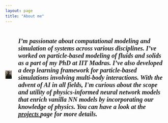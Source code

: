 ```yaml
---
layout: page
title: "About me"
---
```


<html>
  <head>
    <title></title>
    <style>
      .container {
        display: flex;
        align-items: center;
        justify-content: center
      }
      img {
        max-width: 100%
      }
      .image {
        flex-basis: 40%;
        order; 2;
      }
      .text {
        font-size: 20px;
        padding-left: 20px;
        font: italic 10px "Fira Sans", serif;
      }

   </style>
  </head>
  <body>
    <div class="container">
      <div class="image">
       <img src="/dp.jpg"> 
      </div>
      <div class="text">
        <h1>I’m passionate about computational modeling and simulation of systems across various disciplines. I’ve worked on particle-based modeling of fluids and solids as a part of my PhD at IIT Madras. I’ve also developed a deep learning framework for particle-based simulations involving multi-body interactions. With the advent of AI in all fields, I'm curious about the scope and utility of physics-informed neural network models that enrich vanilla NN models by incorporating our knowledge of physics. You can have a look at the <a href="https://phanindrasp.github.io/research/"> projects </a> page for more details. 

</h1>
      </div>
    </div>
  </body>
</html>
